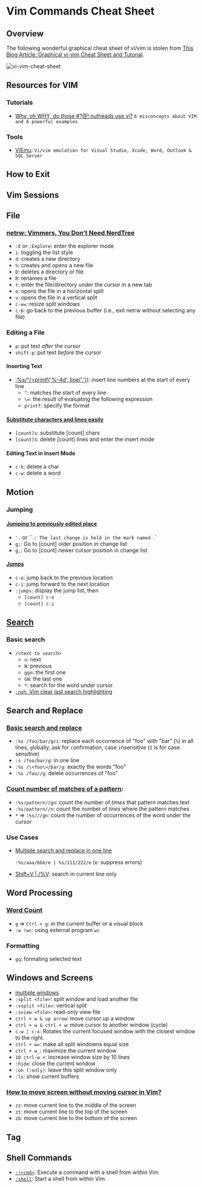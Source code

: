# Vim Commands Cheat Sheet

## Overview
The following wonderful graphical cheat sheet of vi/vim is stolen from [This Blog Article: Graphical vi-vim Cheat Sheet and Tutorial](http://www.viemu.com/a_vi_vim_graphical_cheat_sheet_tutorial.html).

![vi-vim-cheat-sheet](http://www.viemu.com/vi-vim-cheat-sheet.gif)

## Resources for VIM

### Tutorials
- [Why, oh WHY, do those #?@! nutheads use vi?](http://www.viemu.com/a-why-vi-vim.html) `6 misconcepts about VIM and 6 powerful examples`

### Tools

- [ViEmu](http://www.viemu.com/): `Vi/vim emulation for Visual Studio, Xcode, Word, Outlook & SQL Server`

## How to Exit

## Vim Sessions

## File

### [netrw: Vimmers, You Don’t Need NerdTree](https://blog.mozhu.info/vimmers-you-dont-need-nerdtree-18f627b561c3)
- `:E` or `:Explore`: enter the explorer mode
- `i`: toggling the list style
- `d`: creates a new directory
- `%`: creates and opens a new file
- `D`: deletes a directory or file
- `R`: renames a file
- `t`: enter the file/directory under the cursor in a new tab
- `o`: opens the file in a horizontal split
- `v`: opens the file in a vertical split
- `c-w=`: resize split windows
- `c-6`: go back to the previous buffer (i.e., exit netrw without selecting any file)

### Editing a File

- `p`: put text *after* the cursor
- `shift-p`: put text *before* the cursor

#### Inserting Text
- [:%s/^/\=printf('%-4d', line('.'))](http://vim.wikia.com/wiki/Insert_line_numbers): insert line numbers at the start of every line
  - `^`: matches the start of every line
  - `\=`: the result of evaluating the following expression
  - `printf`: specify the format

#### [Substitute characters and lines easily](http://vim.wikia.com/wiki/Substitute_characters_and_lines_easily)
- `[count]s`: substitute [count] chars
- `[count]S`: delete [count] lines and enter the insert mode

#### Editing Text in Insert Mode
- `c-h`: delete a char
- `c-w`: delete a word

## Motion

### Jumping

#### [Jumping to previously edited place](http://stackoverflow.com/q/2131305/1833118)

- `'.` or ``.`: The last change is held in the mark named `.`
- `g;`: Go to [count] older position in change list
- `g,`: Go to [count] newer cursor position in change list

#### [Jumps](http://vim.wikia.com/wiki/Jumping_to_previously_visited_locations)
- `c-o`: jump back to the previous location
- `c-i`: jump forward to the next location 
- `:jumps`: display the jump list, then
  - `[count] c-o`
  - `[count] c-i`

## [Search](http://vim.wikia.com/wiki/Searching)

### Basic search
- `/<text to search>`
  - `n`: next
  - `N`: previous
  - `ggn`: the first one
  - `GN`: the last one
  - `*`: search for the word under cursor
- [`:noh`: Vim clear last search highlighting](http://stackoverflow.com/a/658478/1833118)

## Search and Replace

### [Basic search and replace](http://vim.wikia.com/wiki/Search_and_replace)
- `:%s /foo/bar/gci`: replace each occurrence of "foo" with "bar" (`%`) in all lines, `g`lobally, ask for `c`onfirmation, case `i`nsensitive (`I` is for case sensitive)
- `:s /foo/bar/g`: in one line
- `:%s /\<foo\>/bar/g`: exactly the words "foo"
- `:%s /foo//g`: delete occurrences of "foo"

### [Count number of matches of a pattern](http://vim.wikia.com/wiki/Count_number_of_matches_of_a_pattern):
- `:%s/pattern//gn`: count the number of *times* that pattern matches text 
- `:%s/pattern//n`: count the number of *lines* where the pattern matches
- `*` => `:%s///gn`: count the number of occurrences of the word under the cursor
    
### Use Cases
- [Multiple search and replace in one line](http://stackoverflow.com/a/4737221/1833118)

  `:%s/aaa/bbb/e | %s/111/222/e` (`e`: suppress errors)

- [Shift+V | /\%V<pattern>](http://stackoverflow.com/a/16572822/1833118): search in current line only

## Word Processing

### [Word Count](http://vim.wikia.com/wiki/Word_count)
- `g` => `Ctrl + g`: in the current buffer or a visual block
- `:w !wc`: using external program `wc`

### Formatting

- `gq`: formating selected text

## Windows and Screens
- [multiple windows](https://www.cs.oberlin.edu/~kuperman/help/vim/windows.html)
- `:split <file>`: split window and load another file
- `:vsplit <file>`: vertical split
- `:sview <file>`: read-only view file
- `ctrl + w & up arrow`: move cursor up a window
- `ctrl + w & ctrl + w`: move cursor to another window (cycle)
- `c-w | c-x`: Rotates the current focused window with the closest window to the right.
- `ctrl + w=`: make all split windowns equal size
- `ctrl + w_`: maximize the current window
- `10 ctrl-w +`: increase window size by 10 lines
- `:hide`: close the current window
- `:on (:only)`: leave this split window only
- `:ls`: show current buffers

### [How to move screen without moving cursor in Vim?](http://stackoverflow.com/a/3458821/1833118)
- `zz`: move current line to the middle of the screen
- `zt`: move current line to the top of the screen
- `zb`: move current line to the bottom of the screen

## Tag

## Shell Commands
- [`:!<cmd>`](http://superuser.com/a/285505): Execute a command with a shell from within Vim
- [`:shell`](http://superuser.com/a/285505): Start a shell from within Vim